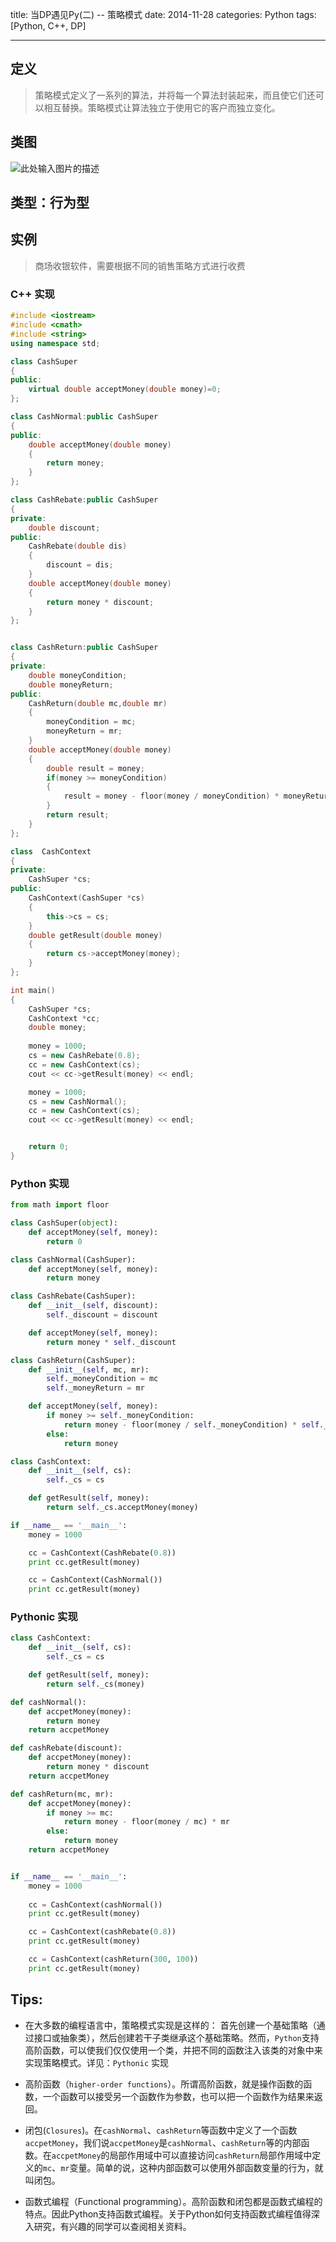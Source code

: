 title: 当DP遇见Py(二) -- 策略模式
date: 2014-11-28
categories: Python
tags: [Python, C++, DP]

---

## 定义

> 策略模式定义了一系列的算法，并将每一个算法封装起来，而且使它们还可以相互替换。策略模式让算法独立于使用它的客户而独立变化。

## 类图
![此处输入图片的描述][1]

## 类型：行为型

<!-- more -->

## 实例
> 商场收银软件，需要根据不同的销售策略方式进行收费

### C++ 实现

```C++
#include <iostream>
#include <cmath>
#include <string>
using namespace std;

class CashSuper
{
public:
	virtual double acceptMoney(double money)=0;
};

class CashNormal:public CashSuper
{
public:
	double acceptMoney(double money)
	{
		return money;
	}
};

class CashRebate:public CashSuper
{
private:
	double discount;
public:
	CashRebate(double dis)
	{
		discount = dis;
	}
	double acceptMoney(double money)
	{
		return money * discount;
	}
};


class CashReturn:public CashSuper
{
private:
	double moneyCondition;
	double moneyReturn;
public:
	CashReturn(double mc,double mr)
	{
		moneyCondition = mc;
		moneyReturn = mr;
	}
	double acceptMoney(double money)
	{
		double result = money;
		if(money >= moneyCondition)
		{
			result = money - floor(money / moneyCondition) * moneyReturn;
		}
		return result;
	}
};

class  CashContext
{
private:
	CashSuper *cs;
public:
	CashContext(CashSuper *cs)
	{
		this->cs = cs;
	}
	double getResult(double money)
	{
		return cs->acceptMoney(money);
	}
};

int main()
{
	CashSuper *cs;
	CashContext *cc;
	double money;
	
	money = 1000;
	cs = new CashRebate(0.8);
	cc = new CashContext(cs);
	cout << cc->getResult(money) << endl;

	money = 1000;
	cs = new CashNormal();
	cc = new CashContext(cs);
	cout << cc->getResult(money) << endl;


	return 0;
}
```

### Python 实现

```python
from math import floor

class CashSuper(object):
    def acceptMoney(self, money):
        return 0

class CashNormal(CashSuper):
    def acceptMoney(self, money):
        return money

class CashRebate(CashSuper):
    def __init__(self, discount):
        self._discount = discount

    def acceptMoney(self, money):
        return money * self._discount

class CashReturn(CashSuper):
    def __init__(self, mc, mr):
        self._moneyCondition = mc
        self._moneyReturn = mr

    def acceptMoney(self, money):
        if money >= self._moneyCondition:
            return money - floor(money / self._moneyCondition) * self._moneyReturn
        else:
            return money

class CashContext:
    def __init__(self, cs):
        self._cs = cs

    def getResult(self, money):
        return self._cs.acceptMoney(money)

if __name__ == '__main__':
    money = 1000

    cc = CashContext(CashRebate(0.8))
    print cc.getResult(money)

    cc = CashContext(CashNormal())
    print cc.getResult(money)
```

### Pythonic 实现

```python
class CashContext:
    def __init__(self, cs):
        self._cs = cs

    def getResult(self, money):
        return self._cs(money)

def cashNormal():
    def accpetMoney(money):
        return money
    return accpetMoney

def cashRebate(discount):
    def accpetMoney(money):
        return money * discount
    return accpetMoney

def cashReturn(mc, mr):
    def accpetMoney(money):
        if money >= mc:
            return money - floor(money / mc) * mr
        else:
            return money
    return accpetMoney


if __name__ == '__main__':
    money = 1000
    
    cc = CashContext(cashNormal())
    print cc.getResult(money)

    cc = CashContext(cashRebate(0.8))
    print cc.getResult(money)

    cc = CashContext(cashReturn(300, 100))
    print cc.getResult(money)
```

## Tips:
- 在大多数的编程语言中，策略模式实现是这样的： 首先创建一个基础策略（通过接口或抽象类），然后创建若干子类继承这个基础策略。然而，`Python`支持高阶函数，可以使我们仅仅使用一个类，并把不同的函数注入该类的对象中来实现策略模式。详见：`Pythonic` 实现
- 高阶函数（`higher-order functions`）。所谓高阶函数，就是操作函数的函数，一个函数可以接受另一个函数作为参数，也可以把一个函数作为结果来返回。
- 闭包(`Closures`)。在`cashNormal`、`cashReturn`等函数中定义了一个函数`accpetMoney`，我们说`accpetMoney`是`cashNormal`、`cashReturn`等的内部函数。在`accpetMoney`的局部作用域中可以直接访问`cashReturn`局部作用域中定义的`mc`、`mr`变量。简单的说，这种内部函数可以使用外部函数变量的行为，就叫闭包。
- 函数式编程（Functional programming）。高阶函数和闭包都是函数式编程的特点。因此Python支持函数式编程。关于Python如何支持函数式编程值得深入研究，有兴趣的同学可以查阅相关资料。

  [1]: http://images.cnblogs.com/cnblogs_com/wuyuegb2312/468244/o_ch2.%E7%AD%96%E7%95%A5%E6%A8%A1%E5%BC%8F.png